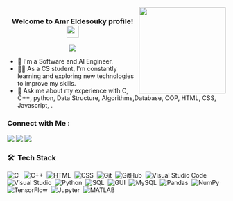 
<img width="200" align="right" src="https://user-images.githubusercontent.com/77529535/104816402-097a5f80-5843-11eb-9d83-deadb3bb212c.gif?raw=true">

<h3 align="center">
  Welcome to Amr Eldesouky profile!
  <img src="https://media.giphy.com/media/hvRJCLFzcasrR4ia7z/giphy.gif" width="28">
</h3>

<!-- Typing SVG by DenverCoder1 - https://github.com/DenverCoder1/readme-typing-svg --> 

<p align="center">
  <a href="https://github.com/DenverCoder1/readme-typing-svg"><img src="https://readme-typing-svg.herokuapp.com/?lines=AI%20engineer;Always%20learning%20new%20things&font=Fira%20Code&center=true&width=440&height=45&color=f75c7e&vCenter=true&size=22"></a>
</p>



- 🏢 I'm a Software and AI Engineer.
- 👨‍💻 As a CS student, I'm constantly learning and exploring new technologies to improve my skills.
- 💬 Ask me about my experience with C, C++, python, Data Structure, Algorithms,Database, OOP, HTML, CSS, Javascript, .


### Connect with Me :



<a href="https://www.linkedin.com/in/amr-eldesouky-363163256" target="_blank" title="My LinkedIn Account"><img src="https://img.shields.io/badge/-Amr%20ElDesouky-0077B5?style=for-the-badge&logo=Linkedin&logoColor=white"/></a>
<a href="https://www.facebook.com/amro.aldesouky" target="_blank" title="My Facebook Account"><img src="https://img.shields.io/badge/-Amro%20AlDesouky-0077B5?style=for-the-badge&logo=Facebook&logoColor=white"/></a>
<a href="https://codeforces.com/profile/amraldsoqi" target="_blank" title="My Codeforces Account"><img src="https://img.shields.io/badge/-Amr%20AlDesouky-0077B5?style=for-the-badge&logo=Codeforces&logoColor=white"/></a>



### 🛠 &nbsp;Tech Stack
![C](https://img.shields.io/badge/-C-05122A?style=flat&logo=C)&nbsp;&nbsp;
![C++](https://img.shields.io/badge/-C++-05122A?style=flat&logo=C%2B%2B)&nbsp;
![HTML](https://img.shields.io/badge/-HTML-05122A?style=flat&logo=HTML5)&nbsp;
![CSS](https://img.shields.io/badge/-CSS-05122A?style=flat&logo=CSS3&logoColor=1572B6)&nbsp;
![Git](https://img.shields.io/badge/-Git-05122A?style=flat&logo=git)&nbsp;
![GitHub](https://img.shields.io/badge/-GitHub-05122A?style=flat&logo=github)&nbsp;
![Visual Studio Code](https://img.shields.io/badge/-Visual%20Studio%20Code-05122A?style=flat&logo=visual-studio-code&logoColor=007ACC)&nbsp;
![Visual Studio](https://img.shields.io/badge/-Visual%20Studio-05122A?style=flat&logo=visual-studio&logoColor=007ACC)&nbsp;
![Python](https://img.shields.io/badge/-Python-05122A?style=flat&logo=python)&nbsp;
![SQL](https://img.shields.io/badge/-SQL-05122A?style=flat&logo=sqlite)&nbsp;
![GUI](https://img.shields.io/badge/-GUI-05122A?style=flat&logo=gui)&nbsp;
![MySQL](https://img.shields.io/badge/-MySQL-05122A?style=flat&logo=mysql)&nbsp;
![Pandas](https://img.shields.io/badge/-Pandas-05122A?style=flat&logo=pandas)&nbsp;
![NumPy](https://img.shields.io/badge/-NumPy-05122A?style=flat&logo=numpy)&nbsp;
![TensorFlow](https://img.shields.io/badge/-TensorFlow-05122A?style=flat&logo=tensorflow)&nbsp;
![Jupyter](https://img.shields.io/badge/-Jupyter-05122A?style=flat&logo=jupyter)&nbsp;
![MATLAB](https://img.shields.io/badge/-MATLAB-05122A?style=flat&logo=mathworks)&nbsp;



<script>
// Sample data (replace with your desired percentages)
var data = [
  { language: "C++", value: 35 },
  { language: "Python", value: 40 },
  { language: "HTML", value: 5 },
  { language: "CSS", value: 5 },
  { language: "JavaScript", value: 5 },
  { language: "SQL", value: 10 }
];

// Define the chart dimensions
var width = 400;
var height = 400;

// Create the SVG element
var svg = d3.select("svg")
  .attr("width", width)
  .attr("height", height);

// Define the radius
var radius = Math.min(width, height) / 2;

// Create the color scale
var color = d3.scaleOrdinal()
  .domain(data.map(d => d.language)) // Use language names for color mapping
  .range(d3.schemeSet3); // Choose a color scheme (adjust as needed)

// Define the pie chart layout
var pie = d3.pie()
  .value(function(d) { return d.value; }) // Set value accessor

// Create the pie chart slices
var pieData = pie(data);

// Create arc generator
var arc = d3.arc()
  .outerRadius(radius)
  .innerRadius(radius * 0.8) // Adjust inner radius for donut effect

// Draw pie chart slices
var g = svg.selectAll(".arc")
  .data(pieData)
  .enter()
  .append("g")
  .attr("class", "arc");

g.append("path")
  .attr("d", arc)
  .attr("fill", function(d) { return color(d.data.language); }) // Use color scale

// Add labels (optional)
g.append("text")
  .attr("text-anchor", "middle")
  .attr("transform", function(d) { return "translate(" + arc.centroid(d) + ")"; }) // Position labels
  .text(function(d) { return d.data.language + ": " + d.data.value + "%"; }); // Display language and percentage

</script>

